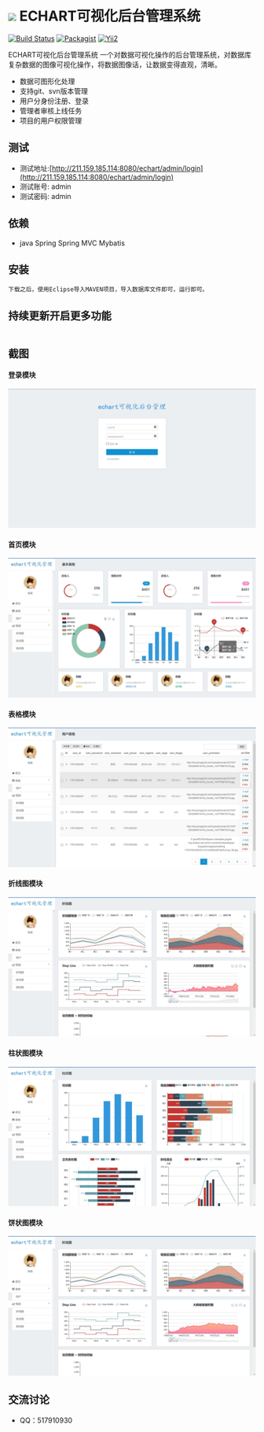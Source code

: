 ![](http://echarts.baidu.com/images/logo.png)
ECHART可视化后台管理系统
=====================
[![Build Status](https://travis-ci.org/meolu/walle-web.svg?branch=master)](https://travis-ci.org/meolu/walle-web)
[![Packagist](https://img.shields.io/packagist/v/meolu/walle-web.svg)](https://packagist.org/packages/meolu/walle-web)
[![Yii2](https://img.shields.io/badge/Powered_by-Yii_Framework-green.svg?style=flat)](http://www.yiiframework.com/)

ECHART可视化后台管理系统 一个对数据可视化操作的后台管理系统，对数据库复杂数据的图像可视化操作，将数据图像话，让数据变得直观，清晰。

* 数据可图形化处理
* 支持git、svn版本管理
* 用户分身份注册、登录
* 管理者审核上线任务
* 项目的用户权限管理

测试
---
* 测试地址:[http://211.159.185.114:8080/echart/admin/login](http://211.159.185.114:8080/echart/admin/login)
* 测试账号: admin
* 测试密码: admin

依赖
---

* java Spring Spring MVC Mybatis

安装
----
```
下载之后，使用Eclipse导入MAVEN项目，导入数据库文件即可，运行即可。
```






持续更新开启更多功能
-----------------
```

```

截图
---

#### 登录模块
![](https://raw.githubusercontent.com/xiaoshuxiansheng/echart/master/sp/mdimg/QQ%E6%88%AA%E5%9B%BE20180429180112.jpg)

#### 首页模块
![](https://raw.githubusercontent.com/xiaoshuxiansheng/echart/master/sp/mdimg/index.jpg)

#### 表格模块
![](https://raw.githubusercontent.com/xiaoshuxiansheng/echart/master/sp/mdimg/tableuser.jpg)

#### 折线图模块
![](https://raw.githubusercontent.com/xiaoshuxiansheng/echart/master/sp/mdimg/chartline.jpg)

#### 柱状图模块
![](https://raw.githubusercontent.com/xiaoshuxiansheng/echart/master/sp/mdimg/chartclm.jpg)

#### 饼状图模块
![](https://raw.githubusercontent.com/xiaoshuxiansheng/echart/master/sp/mdimg/chartpie.jpg)



交流讨论
-------
- QQ：517910930

